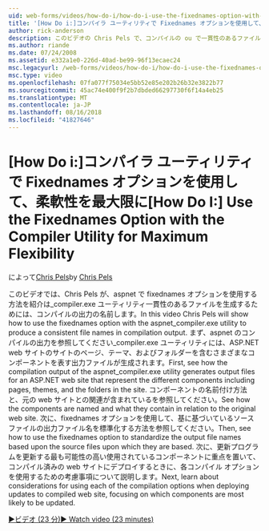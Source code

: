 ```yaml
---
uid: web-forms/videos/how-do-i/how-do-i-use-the-fixednames-option-with-the-compiler-utility-for-maximum-flexibility
title: '[How Do i:]コンパイラ ユーティリティで Fixednames オプションを使用して、最大限の柔軟性の |Microsoft Docs'
author: rick-anderson
description: このビデオの Chris Pels で、コンパイルの ou で一貫性のあるファイルの名前を生成する aspnet_compiler.exe ユーティリティで fixednames オプションを使用する方法を紹介しています.
ms.author: riande
ms.date: 07/24/2008
ms.assetid: e332a1e0-226d-40ad-be99-96f13ecaec24
msc.legacyurl: /web-forms/videos/how-do-i/how-do-i-use-the-fixednames-option-with-the-compiler-utility-for-maximum-flexibility
msc.type: video
ms.openlocfilehash: 07fa077f75034e5bb52e85e202b26b32e3822b77
ms.sourcegitcommit: 45ac74e400f9f2b7dbded66297730f6f14a4eb25
ms.translationtype: MT
ms.contentlocale: ja-JP
ms.lasthandoff: 08/16/2018
ms.locfileid: "41827646"
---
```

<a name="how-do-i-use-the-fixednames-option-with-the-compiler-utility-for-maximum-flexibility"></a><span data-ttu-id="4ab2c-103">[How Do i:]コンパイラ ユーティリティで Fixednames オプションを使用して、柔軟性を最大限に</span><span class="sxs-lookup"><span data-stu-id="4ab2c-103">[How Do I:] Use the Fixednames Option with the Compiler Utility for Maximum Flexibility</span></span>
====================
<span data-ttu-id="4ab2c-104">によって[Chris Pels](https://twitter.com/chrispels)</span><span class="sxs-lookup"><span data-stu-id="4ab2c-104">by [Chris Pels](https://twitter.com/chrispels)</span></span>

<span data-ttu-id="4ab2c-105">このビデオでは、Chris Pels が、aspnet で fixednames オプションを使用する方法を紹介は\_compiler.exe ユーティリティ一貫性のあるファイルを生成するためには、コンパイルの出力の名前します。</span><span class="sxs-lookup"><span data-stu-id="4ab2c-105">In this video Chris Pels will show how to use the fixednames option with the aspnet\_compiler.exe utility to produce a consistent file names in compilation output.</span></span> <span data-ttu-id="4ab2c-106">まず、aspnet のコンパイルの出力を参照してください\_compiler.exe ユーティリティには、ASP.NET web サイトのサイトのページ、テーマ、およびフォルダーを含むさまざまなコンポーネントを表す出力ファイルが生成されます。</span><span class="sxs-lookup"><span data-stu-id="4ab2c-106">First, see how the compilation output of the aspnet\_compiler.exe utility generates output files for an ASP.NET web site that represent the different components including pages, themes, and the folders in the site.</span></span> <span data-ttu-id="4ab2c-107">コンポーネントの名前付け方法と、元の web サイトとの関連が含まれているを参照してください。</span><span class="sxs-lookup"><span data-stu-id="4ab2c-107">See how the components are named and what they contain in relation to the original web site.</span></span> <span data-ttu-id="4ab2c-108">次に、fixednames オプションを使用して、基に基づいているソース ファイルの出力ファイル名を標準化する方法を参照してください。</span><span class="sxs-lookup"><span data-stu-id="4ab2c-108">Then, see how to use the fixednames option to standardize the output file names based upon the source files upon which they are based.</span></span> <span data-ttu-id="4ab2c-109">次に、更新プログラムを更新する最も可能性の高い使用されているコンポーネントに重点を置いて、コンパイル済みの web サイトにデプロイするときに、各コンパイル オプションを使用するための考慮事項について説明します。</span><span class="sxs-lookup"><span data-stu-id="4ab2c-109">Next, learn about considerations for using each of the compilation options when deploying updates to compiled web site, focusing on which components are most likely to be updated.</span></span>

[<span data-ttu-id="4ab2c-110">&#9654;ビデオ (23 分)</span><span class="sxs-lookup"><span data-stu-id="4ab2c-110">&#9654; Watch video (23 minutes)</span></span>](https://channel9.msdn.com/Blogs/ASP-NET-Site-Videos/how-do-i-use-the-fixednames-option-with-the-compiler-utility-for-maximum-flexibility)
